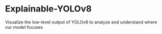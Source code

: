 # Explainable-YOLOv8
Visualize the low-level output of YOLOv8 to analyze and understand where our model focuses
